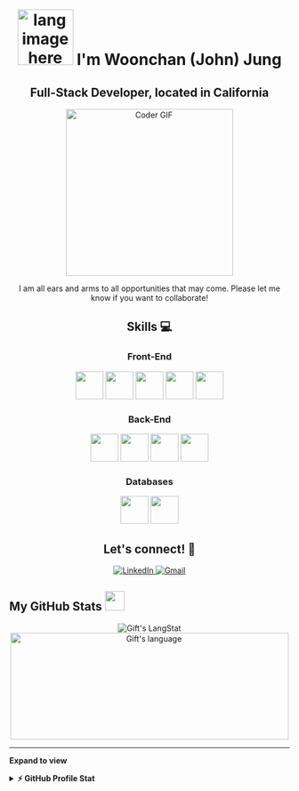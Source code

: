<div align="center">

# <img width="100" src="https://github.com/alansmathew/alansmathew/raw/master/lang.gif" alt="lang image here" /> I'm Woonchan (John) Jung

## Full-Stack Developer, located in California
<img src="https://media.giphy.com/media/SWoSkN6DxTszqIKEqv/giphy.gif" alt="Coder GIF" width="300">

I am all ears and arms to all opportunities that may come. Please let me know if you want to collaborate!

  </div>
  
<div align="center">
    
## Skills :computer:

### Front-End

  <img height="50" src="https://cdn.jsdelivr.net/gh/devicons/devicon/icons/html5/html5-plain-wordmark.svg" />
  <img height="50" src="https://cdn.jsdelivr.net/gh/devicons/devicon/icons/css3/css3-plain-wordmark.svg" />
  <img height="50" src="https://cdn.jsdelivr.net/gh/devicons/devicon/icons/javascript/javascript-plain.svg" />
  <img height="50" src="https://cdn.jsdelivr.net/gh/devicons/devicon/icons/tailwindcss/tailwindcss-plain.svg" />
  <img height="50" src="https://cdn.jsdelivr.net/gh/devicons/devicon/icons/react/react-original.svg" />
  
### Back-End
  
  <img height="50" src="https://cdn.jsdelivr.net/gh/devicons/devicon/icons/python/python-original.svg" />
  <img height="50" src="https://cdn.jsdelivr.net/gh/devicons/devicon/icons/nodejs/nodejs-original.svg" />
  <img height="50" src="https://cdn.jsdelivr.net/gh/devicons/devicon/icons/express/express-original.svg" />
  <img height="50" src="https://cdn.jsdelivr.net/gh/devicons/devicon/icons/django/django-plain.svg" />
  
### Databases
  
  <img height="50" src="https://cdn.jsdelivr.net/gh/devicons/devicon/icons/mongodb/mongodb-plain.svg" />
  <img height="50" src="https://cdn.jsdelivr.net/gh/devicons/devicon/icons/postgresql/postgresql-plain.svg" />
  
 </div>
 
 <div align="center">
  
## Let's connect! :calling:

<a href="https://www.linkedin.com/in/woonchanjung/" target="_blank">
  <img src="https://img.shields.io/badge/linkedin-%230077B5.svg?style=for-the-badge&logo=linkedin&logoColor=white" alt="LinkedIn">
</a>
  
<a href="mailto:woonchanjung@gmail.com" target="_blank">
  <img src="https://img.shields.io/badge/Gmail-D14836?style=for-the-badge&logo=gmail&logoColor=white" alt="Gmail">
</a>
  
  
   </div>
   
   <!-- GitHub section -->

## My GitHub Stats <img src = "https://i.pinimg.com/originals/65/c4/f4/65c4f452571be1261e9c623f7da488ac.gif" width = 35px>

 <div align="center">
   <img align="center" src="https://github-readme-streak-stats.herokuapp.com?user=woonchanjung&theme=chartreuse-dark" alt="Gift's LangStat" />
  <img align="center" src="https://github-readme-stats.vercel.app/api/top-langs?username=woonchanjung&langs_count=10&show_icons=true&locale=en&layout=compact&theme=dark" alt="Gift's language" height="192px"  width="500px"/>
</div>
<hr>

**Expand to view**

<details>
  <summary><b>⚡ GitHub Profile Stat</b></summary>
  <img src="https://github-readme-stats.anuraghazra1.vercel.app/api?username=woonchanjung&show_icons=true" />
</details>

<!-- GitHub section: END -->

<!--
**woonchanjung/woonchanjung** is a ✨ _special_ ✨ repository because its `README.md` (this file) appears on your GitHub profile.

Here are some ideas to get you started:

- 🔭 I’m currently working on ...
- 🌱 I’m currently learning ...
- 👯 I’m looking to collaborate on ...
- 🤔 I’m looking for help with ...
- 💬 Ask me about ...
- 📫 How to reach me: ...
- 😄 Pronouns: ...
- ⚡ Fun fact: ...
-->
